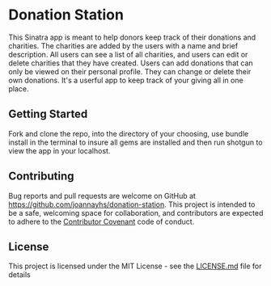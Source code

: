 # Donation Station

This Sinatra app is meant to help donors keep track of their donations and charities. The charities are added by the users with a name and brief description. All users can see a list of all charities, and users can edit or delete charities that they have created. Users can add donations that can only be viewed on their personal profile. They can change or delete their own donations. It's a userful app to keep track of your giving all in one place. 

## Getting Started

Fork and clone the repo, into the directory of your choosing, use bundle install in the terminal to insure all gems are installed and then run shotgun to view the app in your localhost. 

## Contributing

Bug reports and pull requests are welcome on GitHub at https://github.com/joannayhs/donation-station. This project is intended to be a safe, welcoming space for collaboration, and contributors are expected to adhere to the [Contributor Covenant](http://contributor-covenant.org) code of conduct.

## License

This project is licensed under the MIT License - see the [LICENSE.md](LICENSE.md) file for details


